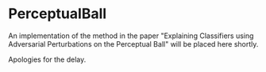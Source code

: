 # PerceptualBall

An implementation of the method in the paper "Explaining Classifiers using Adversarial Perturbations on the Perceptual Ball" will be placed here shortly. 

Apologies for the delay.
